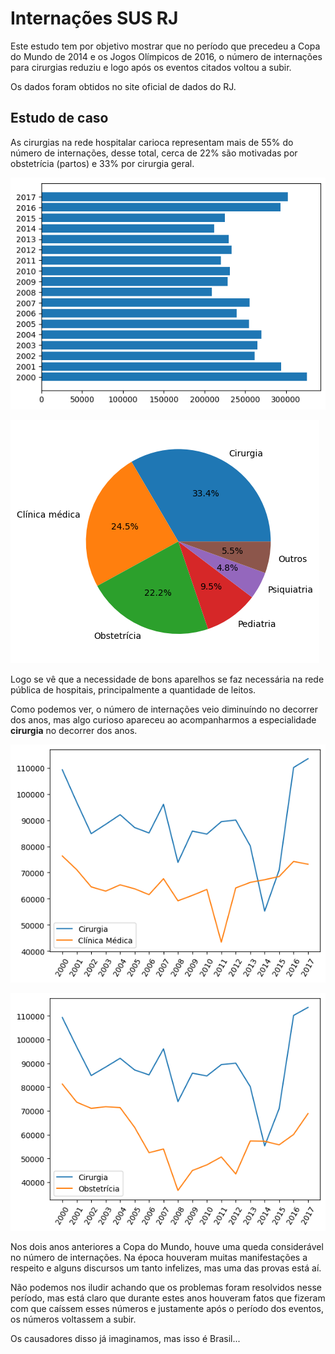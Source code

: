 # Internações SUS RJ
Este estudo tem por objetivo mostrar que no período que precedeu a Copa do Mundo de 2014 e os Jogos Olímpicos de 2016, o número de internações para cirurgias reduziu e logo após os eventos citados voltou a subir.

Os dados foram obtidos no site oficial de dados do RJ.

## Estudo de caso
As cirurgias na rede hospitalar carioca representam mais de 55% do número de internações, desse total, cerca de 22% são motivadas por obstetrícia (partos) e 33% por cirurgia geral.

![](barras.png)

![](torta1.png)


Logo se vê que a necessidade de bons aparelhos se faz necessária na rede pública de hospitais, principalmente a quantidade de leitos.

Como podemos ver, o número de internações veio diminuíndo no decorrer dos anos, mas algo curioso apareceu ao acompanharmos a especialidade **cirurgia** no decorrer dos anos.

![](cirurgiaxclinica.png)

![](cirurgiaxobstetricia.png)

Nos dois anos anteriores a Copa do Mundo, houve uma queda considerável no número de internações. Na época houveram muitas manifestações a respeito e alguns discursos um tanto infelizes, mas uma das provas está aí.

Não podemos nos iludir achando que os problemas foram resolvidos nesse período, mas está claro que durante estes anos houveram fatos que fizeram com que caíssem esses números e justamente após o período dos eventos, os números voltassem a subir.

Os causadores disso já imaginamos, mas isso é Brasil...